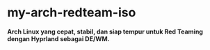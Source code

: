 # my-arch-redteam-iso
**Arch Linux yang cepat, stabil, dan siap tempur untuk Red Teaming dengan Hyprland sebagai DE/WM.**